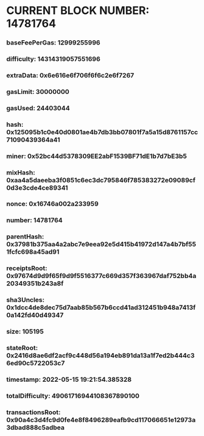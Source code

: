 # CURRENT BLOCK NUMBER: 14781764

### baseFeePerGas: 12999255996
### difficulty: 14314319057551696
### extraData: 0x6e616e6f706f6f6c2e6f7267
### gasLimit: 30000000
### gasUsed: 24403044
### hash: 0x125095b1c0e40d0801ae4b7db3bb07801f7a5a15d8761157cc71090439364a41
### miner: 0x52bc44d5378309EE2abF1539BF71dE1b7d7bE3b5
### mixHash: 0xaa4a5daeeba3f0851c6ec3dc795846f785383272e09089cf0d3e3cde4ce89341
### nonce: 0x16746a002a233959
### number: 14781764
### parentHash: 0x37981b375aa4a2abc7e9eea92e5d415b41972d147a4b7bf551fcfc698a45ad91
### receiptsRoot: 0x97674d9d9f65f9d9f5516377c669d357f363967daf752bb4a20349351b243a8f
### sha3Uncles: 0x1dcc4de8dec75d7aab85b567b6ccd41ad312451b948a7413f0a142fd40d49347
### size: 105195
### stateRoot: 0x2416d8ae6df2acf9c448d56a194eb891da13a1f7ed2b444c36ed90c5722053c7
### timestamp: 2022-05-15 19:21:54.385328
### totalDifficulty: 49061716944108367890100
### transactionsRoot: 0x90a4c3d4fc9d0fe4e8f8496289eafb9cd117066651e12973a3dbad888c5adbea
